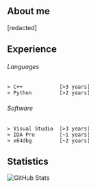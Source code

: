 ## About me

[redacted]

## Experience

###### Languages
    > C++            [>3 years]
    > Python         [>2 years]
   
###### Software
    > Visual Studio  [>3 years]
    > IDA Pro        [~1 years]
    > x64dbg         [~2 years]

## Statistics

![GitHub Stats](https://github-readme-stats.vercel.app/api?username=mauricemowry&show_icons=true&theme=dracula&custom_title=Maurice's%20GitHub%20Statistics)
